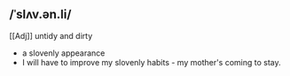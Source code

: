 ## /ˈslʌv.ən.li/ 
[[Adj]]
untidy and dirty

- a slovenly appearance
- I will have to improve my slovenly habits - my mother's coming to stay.